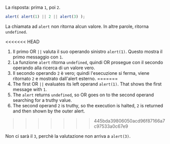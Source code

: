 La risposta: prima `1`, poi `2`.

```js run
alert( alert(1) || 2 || alert(3) );
```

La chiamata ad `alert` non ritorna alcun valore. In altre parole, ritorna `undefined`.

<<<<<<< HEAD
1. Il primo OR `||` valuta il suo operando sinistro `alert(1)`. Questo mostra il primo messaggio con `1`.
2. La funzione `alert` ritorna `undefined`, quindi OR prosegue con il secondo operando alla ricerca di un valore vero.
3. Il secondo operando `2` è vero; quindi l'esecuzione si ferma, viene ritornato `2` e mostrato dall'alert esterno.
=======
1. The first OR `||` evaluates its left operand `alert(1)`. That shows the first message with `1`.
2. The `alert` returns `undefined`, so OR goes on to the second operand searching for a truthy value.
3. The second operand `2` is truthy, so the execution is halted, `2` is returned and then shown by the outer alert.
>>>>>>> 445bda39806050acd96f87166a7c97533a0c67e9

Non ci sarà il `3`, perchè la valutazione non arriva a `alert(3)`.

